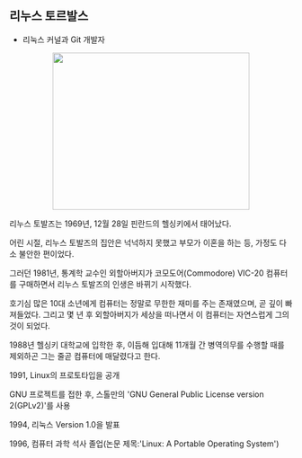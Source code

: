 ## __리누스 토르발스__
* 리눅스 커널과 Git 개발자

<p align ="center">
<img src = "http://www.techholic.co.kr/news/photo/201604/52071_23290_1200.jpg" width="350" height="280">
</p>

리누스 토발즈는 1969년, 12월 28일 핀란드의 헬싱키에서 태어났다.

어린 시절, 리누스 토발즈의 집안은 넉넉하지 못했고 부모가 이혼을 하는 등, 가정도 다소 불안한 편이었다.

그러던 1981년, 통계학 교수인 외할아버지가 코모도어(Commodore) VIC-20 컴퓨터를 구매하면서 리누스 토발즈의 인생은 바뀌기 시작했다.

호기심 많은 10대 소년에게 컴퓨터는 정말로 무한한 재미를 주는 존재였으며, 곧 깊이 빠져들었다. 그리고 몇 년 후 외할아버지가 세상을 떠나면서 이 컴퓨터는 자연스럽게 그의 것이 되었다.

1988년 헬싱키 대학교에 입학한 후, 이듬해 입대해 11개월 간 병역의무를 수행할 때를 제외하곤 그는 줄곧 컴퓨터에 매달렸다고 한다.

1991, Linux의 프로토타입을 공개

GNU 프로젝트를 접한 후, 스톨만의 'GNU General Public License version 2(GPLv2)'를 사용

1994, 리눅스 Version 1.0을 발표

1996, 컴퓨터 과학 석사 졸업(논문 제목:'Linux: A Portable Operating System')